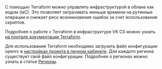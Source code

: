 C помощью Terraform можно управлять инфраструктурой в облаке как кодом (IaС). Это позволяет затрачивать меньше времени на рутинные операции и снижает риск возникновения ошибок за счет использования скриптов.

Подробнее о работе с Terraform в инфраструктуре VK CS можно узнать [на портале документации Terraform](https://registry.terraform.io/providers/MailRuCloudSolutions/mcs/latest/docs).

Для использования Terraform необходимо загрузить файл конфигурации openrc в [настройках проекта в личном кабинете](https://mcs.mail.ru/app/project/terraform/). Для каждого региона существует свой файл конфигурации. Подробнее о регионах можно узнать в статье [Регионы](https://mcs.mail.ru/docs/ru/additionals/start/user-account/regions).
